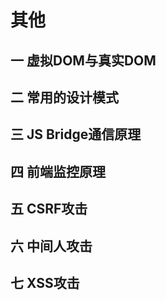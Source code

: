 # 其他

## 一 虚拟DOM与真实DOM

## 二 常用的设计模式

## 三 JS Bridge通信原理

## 四 前端监控原理

## 五 CSRF攻击

## 六 中间人攻击

## 七 XSS攻击

